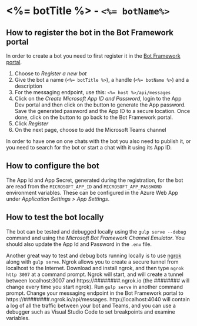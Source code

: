 # <%= botTitle %> - `<%= botName%>`

## How to register the bot in the Bot Framework portal

In order to create a bot you need to first register it in the [Bot Framework portal](https://dev.botframework.com/).

1. Choose to *Register a new bot*
2. Give the bot a name (`<%= botTitle %>`), a handle (`<%= botName %>`) and a description
3. For the messaging endpoint, use this: `<%= host %>/api/messages`
4. Click on the *Create Microsoft App ID and Password*, login to the App Dev portal and then click on the button to generate the App password. Save the generated password and the App ID to a secure location. Once done, click on the button to go back to the Bot Framework portal.
5. Click *Register*
6. On the next page, choose to add the Microsoft Teams channel

In order to have one on one chats with the bot you also need to publish it, or you need to search for the bot or start a chat with it using its App ID.

## How to configure the bot

The App Id and App Secret, generated during the registration, for the bot are read from the `MICROSOFT_APP_ID` and `MICROSOFT_APP_PASSWORD` environment variables. These can be configured in the Azure Web App under *Application Settings > App Settings*.

## How to test the bot locally

The bot can be tested and debugged locally using the `gulp serve --debug` command and using the _Microsoft Bot Framework Channel Emulator_. You should also update the App Id and Password in the `.env` file.

Another great way to test and debug bots running locally is to use [ngrok](https://ngrok.com) along with `gulp serve`. Ngrok allows you to create a secure tunnel from localhost to the Internet. Download and install ngrok, and then type `ngrok http 3007` at a command prompt. Ngrok will start, and will create a tunnel between localhost:3007 and https://########.ngrok.io (the ######## will change every time you start ngrok). Run `gulp serve` in another command prompt. Change your messaging endpoint in the Bot Framework portal to https://########.ngrok.io/api/messages. http://localhost:4040 will contain a log of all the traffic between your bot and Teams, and you can use a debugger such as Visual Studio Code to set breakpoints and examine variables.
